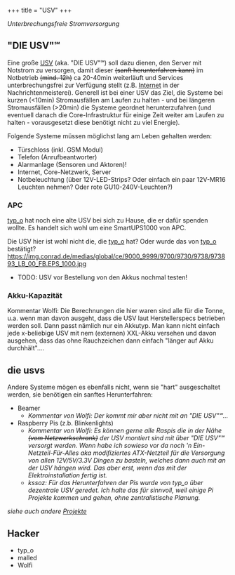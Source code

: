 +++
title = "USV"
+++

*Unterbrechungsfreie Stromversorgung*

## "DIE USV"℠

Eine große
[USV](https://de.wikipedia.org/wiki/Unterbrechungsfreie_Stromversorgung)
(aka. "DIE USV"℠) soll dazu dienen, den Server
mit Notstrom zu versorgen, damit dieser ~~(sanft herunterfahren kann)~~
im Notbetrieb ~~(mind. 12h)~~ ca 20-40min weiterläuft und Services
unterbrechungsfrei zur Verfügung stellt (z.B. [Internet](Neuland/Internet)
in der Nachrichtenmeisterei). Generell ist bei einer USV das Ziel, die
Systeme bei kurzen (<10min) Stromausfällen am Laufen zu halten - und bei
längeren Stromausfällen (>20min) die Systeme geordnet herunterzufahren
(und eventuell danach die Core-Infrastruktur für einige Zeit weiter am
Laufen zu halten - vorausgesetzt diese benötigt nicht zu viel Energie).

Folgende Systeme müssen möglichst lang am Leben gehalten werden:

- Türschloss (inkl. GSM Modul)
- Telefon (Anrufbeantworter)
- Alarmanlage (Sensoren und Aktoren)!
- Internet, Core-Netzwerk, Server
- Notbeleuchtung (über 12V-LED-Strips? Oder einfach ein paar 12V-MR16
  Leuchten nehmen? Oder rote GU10-240V-Leuchten?)

### APC

[typ_o](typ_o) hat noch eine alte USV bei sich zu Hause, die
er dafür spenden wollte. Es handelt sich wohl um eine SmartUPS1000 von APC.

Die USV hier ist wohl nicht die, die [typ_o](typ_o) hat? Oder
wurde das von [typ_o](typ_o) bestätigt?
<https://img.conrad.de/medias/global/ce/9000_9999/9700/9730/9738/973893_LB_00_FB.EPS_1000.jpg>

- TODO: USV vor Bestellung von den Akkus nochmal testen!

### Akku-Kapazität

Kommentar Wolfi: Die Berechnungen die hier waren sind alle für die
Tonne, u.a. wenn man davon ausgeht, dass die USV laut Herstellerspecs
betrieben werden soll. Dann passt nämlich nur ein Akkutyp. Man kann
nicht einfach jede x-beliebige USV mit nem (externen) XXL-Akku versehen
und davon ausgehen, dass das ohne Rauchzeichen dann einfach "länger auf
Akku durchhält"....

## die usvs

Andere Systeme mögen es ebenfalls nicht, wenn sie "hart" ausgeschaltet
werden, sie benötigen ein sanftes Herunterfahren:

- Beamer
  - *Kommentar von Wolfi: Der kommt mir aber nicht mit an "DIE USV"℠...*
- Raspberry Pis (z.b. Blinkenlights)
  - *Kommentar von Wolfi: Es können gerne alle Raspis die in der
    Nähe ~~(vom Netzwerkschrank)~~ der USV montiert sind mit über
    "DIE USV"℠ versorgt werden. Wenn habe ich sowieso vor da noch
    \'n Ein-Netzteil-Für-Alles aka modifiziertes ATX-Netzteil für
    die Versorgung von allen 12V/5V/3.3V Dingen zu basteln, welches
    dann auch mit an der USV hängen wird. Das aber erst, wenn das
    mit der Elektroinstallation fertig ist.*
  - *kssoz: Für das Herunterfahren der Pis wurde von typ_o über
    dezentrale USV geredet. Ich halte das für sinnvoll, weil einige
    Pi Projekte kommen und gehen, ohne zentralistische Planung.*

*siehe auch andere [Projekte](/projekte/)*

## Hacker

- typ_o
- malled
- Wolfi
